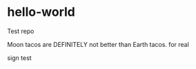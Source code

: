 # hello-world
Test repo

Moon tacos are DEFINITELY not better than Earth tacos. for real

sign test
